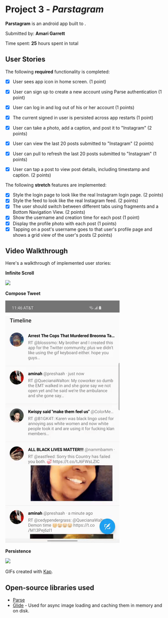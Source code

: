 # Project 3 - *Parstagram*

**Parstagram** is an android app built to .

Submitted by: **Amari Garrett**

Time spent: **25** hours spent in total

## User Stories

The following **required** functionality is completed:

* [X] User sees app icon in home screen. (1 point)
* [X] User can sign up to create a new account using Parse authentication (1 point)
* [X] User can log in and log out of his or her account (1 points)
* [X] The current signed in user is persisted across app restarts (1 point)
* [X] User can take a photo, add a caption, and post it to "Instagram" (2 points)
* [X] User can view the last 20 posts submitted to "Instagram" (2 points)
* [X] User can pull to refresh the last 20 posts submitted to "Instagram" (1 points)
* [X] User can tap a post to view post details, including timestamp and caption. (2 points)


The following **stretch** features are implemented:

* [X] Style the login page to look like the real Instagram login page. (2 points)
* [X] Style the feed to look like the real Instagram feed. (2 points)
* [X] The user should switch between different tabs using fragments and a Bottom Navigation View. (2 points)
* [X] Show the username and creation time for each post (1 point)
* [X] Display the profile photo with each post (1 points)
* [X] Tapping on a post's username goes to that user's profile page and shows a grid view of the user's posts (2 points)

## Video Walkthrough

Here's a walkthrough of implemented user stories:

**Infinite Scroll**

<img src='https://github.com/Amari-G/codepath/blob/master/Kap/inf_scroll.gif' />

**Compose Tweet**

<img src='https://github.com/Amari-G/codepath/blob/master/Kap/compose.gif' />

**Persistence**

<img src='https://github.com/Amari-G/codepath/blob/master/Kap/persistence.gif' />

GIFs created with [Kap](http://www.getkap.co/).

## Open-source libraries used
* [Parse](https://parseplatform.org/)
* [Glide](https://github.com/bumptech/glide) - Used for async image loading and caching them in memory and on disk.
